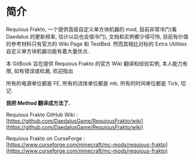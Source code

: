 # 简介

Requious Frakto, 一个提供高级自定义单方块机器的 mod, 目前非常冷门\(看 Daedalus 的更新频率, 估计以后也会很冷门\), 文档和实例都少得可怜, 目前有价值的参考材料只有官方的 Wiki Page 和 TestBed. 然而其相比对标的 Extra Utilities 自定义单方块机器功能有着大量优点. 

本 GitBook 旨在提供 Requious Frakto 的官方 Wiki 翻译和经验实例, 本人能力有限, 如有错误或纰漏, 欢迎指出

所有的电源单位都是 FE, 所有的流体单位都是 mb, 所有的时间单位都是 Tick, 切记.

**我把 Method 翻译成方法了.**

Requious Frakto GitHub Wiki : [https://github.com/DaedalusGame/RequiousFrakto/wiki](https://github.com/DaedalusGame/RequiousFrakto/wiki)

Requious Frakto on CurseForge : [https://www.curseforge.com/minecraft/mc-mods/requious-frakto](https://www.curseforge.com/minecraft/mc-mods/requious-frakto)

